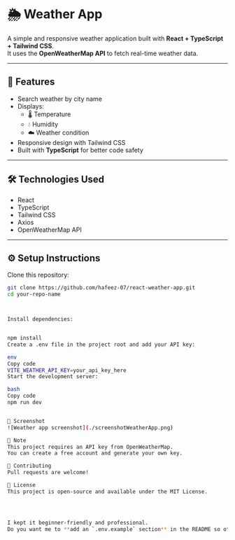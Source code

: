 # 🌦️ Weather App

A simple and responsive weather application built with **React + TypeScript + Tailwind CSS**.  
It uses the **OpenWeatherMap API** to fetch real-time weather data.

---

## 🚀 Features

- Search weather by city name
- Displays:
  - 🌡️ Temperature
  - 💧 Humidity
  - ☁️ Weather condition
- Responsive design with Tailwind CSS
- Built with **TypeScript** for better code safety

---

## 🛠️ Technologies Used

- React
- TypeScript
- Tailwind CSS
- Axios
- OpenWeatherMap API

---

## ⚙️ Setup Instructions

Clone this repository:

```bash
git clone https://github.com/hafeez-07/react-weather-app.git
cd your-repo-name



Install dependencies:


npm install
Create a .env file in the project root and add your API key:

env
Copy code
VITE_WEATHER_API_KEY=your_api_key_here
Start the development server:

bash
Copy code
npm run dev


📸 Screenshot
![Weather app screenshot](./screenshotWeatherApp.png)

📌 Note
This project requires an API key from OpenWeatherMap.
You can create a free account and generate your own key.

🤝 Contributing
Pull requests are welcome!

📝 License
This project is open-source and available under the MIT License.




I kept it beginner-friendly and professional.
Do you want me to **add an `.env.example` section** in the README so others know exactly what env variable to set?








```
